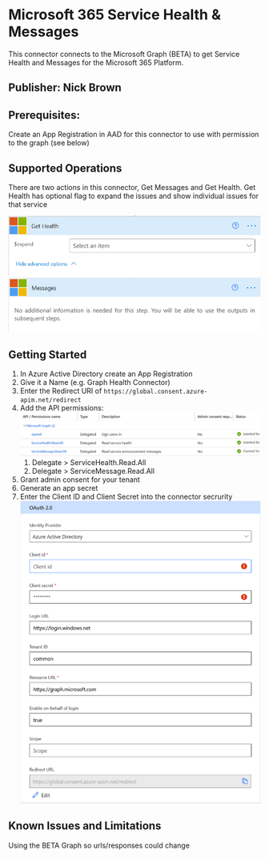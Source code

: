# Microsoft 365 Service Health & Messages
This connector connects to the Microsoft Graph (BETA) to get Service Health and Messages for the Microsoft 365 Platform.

## Publisher: Nick Brown

## Prerequisites: 
Create an App Registration in AAD for this connector to use with permission to the graph (see below)

## Supported Operations
There are two actions in this connector, Get Messages and Get Health.  Get Health has optional flag to expand the issues and show individual issues for that service

![Service Health Action](health.png)
![Message Center Messages](messages.png)

## Getting Started
1. In Azure Active Directory create an App Registration
1. Give it a Name (e.g. Graph Health Connector)
1. Enter the Redirect URI of `https://global.consent.azure-apim.net/redirect`
1. Add the API permissions:
    ![AAD Permissions](permissions.png)
    1. Delegate > ServiceHealth.Read.All
    1. Delegate > ServiceMessage.Read.All
1. Grant admin consent for your tenant
1. Generate an app secret
1. Enter the Client ID and Client Secret into the connector secrurity
    ![App OAuth Settings](oauth.png)

## Known Issues and Limitations
Using the BETA Graph so urls/responses could change